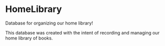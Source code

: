 # HomeLibrary
Database for organizing our home library!

This database was created with the intent of recording and managing our home library of books.

